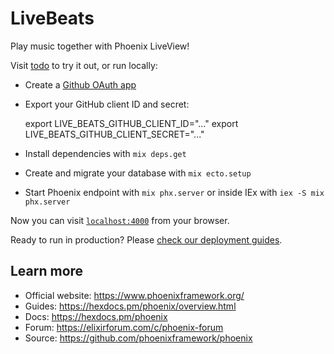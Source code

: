 # LiveBeats

Play music together with Phoenix LiveView!

Visit [todo]() to try it out, or run locally:

  * Create a [Github OAuth app](https://docs.github.com/en/developers/apps/building-oauth-apps/creating-an-oauth-app)
  * Export your GitHub client ID and secret:

      export LIVE_BEATS_GITHUB_CLIENT_ID="..."
      export LIVE_BEATS_GITHUB_CLIENT_SECRET="..."

  * Install dependencies with `mix deps.get`
  * Create and migrate your database with `mix ecto.setup`
  * Start Phoenix endpoint with `mix phx.server` or inside IEx with `iex -S mix phx.server`

Now you can visit [`localhost:4000`](http://localhost:4000) from your browser.

Ready to run in production? Please [check our deployment guides](https://hexdocs.pm/phoenix/deployment.html).

## Learn more

  * Official website: https://www.phoenixframework.org/
  * Guides: https://hexdocs.pm/phoenix/overview.html
  * Docs: https://hexdocs.pm/phoenix
  * Forum: https://elixirforum.com/c/phoenix-forum
  * Source: https://github.com/phoenixframework/phoenix
